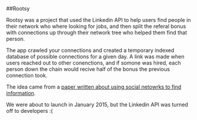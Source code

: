 ##Rootsy

Rootsy was a project that used the Linkedin API to help users find
people in their network who where looking for jobs, and then split the referal
bonus with connections up through their network tree who helped them find that person.

The app crawled your connections and created a temporary indexed database of
possible connections for a given day. A link was made when users reached out to other conenctions,
and if somone was hired, each person down the chain would recive half of the bonus
the previous connection took.

The idea came from a [paper written about using social netowrks to find information](https://en.wikipedia.org/wiki/DARPA_Network_Challenge).

We were about to launch in January 2015, but the Linkedin API was turned off to developers :(
